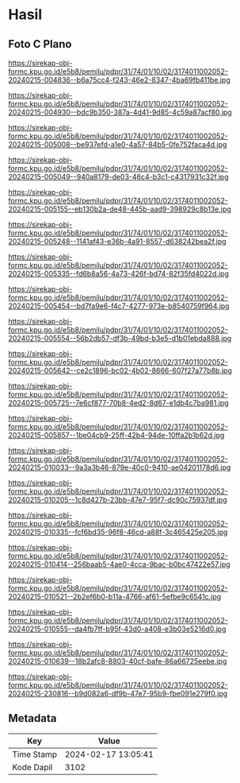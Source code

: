 # Hasil

## Foto C Plano

https://sirekap-obj-formc.kpu.go.id/e5b8/pemilu/pdpr/31/74/01/10/02/3174011002052-20240215-004836--b6a75cc4-f243-46e2-8347-4ba69fb411be.jpg

https://sirekap-obj-formc.kpu.go.id/e5b8/pemilu/pdpr/31/74/01/10/02/3174011002052-20240215-004930--bdc9b350-387a-4d41-9d85-4c59a87acf80.jpg

https://sirekap-obj-formc.kpu.go.id/e5b8/pemilu/pdpr/31/74/01/10/02/3174011002052-20240215-005008--be937efd-a1e0-4a57-84b5-0fe752faca4d.jpg

https://sirekap-obj-formc.kpu.go.id/e5b8/pemilu/pdpr/31/74/01/10/02/3174011002052-20240215-005049--940a8179-de03-46c4-b3c1-c4317931c32f.jpg

https://sirekap-obj-formc.kpu.go.id/e5b8/pemilu/pdpr/31/74/01/10/02/3174011002052-20240215-005155--eb130b2a-de48-445b-aad9-398929c8b13e.jpg

https://sirekap-obj-formc.kpu.go.id/e5b8/pemilu/pdpr/31/74/01/10/02/3174011002052-20240215-005248--1141af43-e36b-4a91-8557-d638242bea2f.jpg

https://sirekap-obj-formc.kpu.go.id/e5b8/pemilu/pdpr/31/74/01/10/02/3174011002052-20240215-005335--fd6b8a56-4a73-426f-bd74-82f35fd4022d.jpg

https://sirekap-obj-formc.kpu.go.id/e5b8/pemilu/pdpr/31/74/01/10/02/3174011002052-20240215-005454--bd7fa9e6-f4c7-4277-973e-b8540759f964.jpg

https://sirekap-obj-formc.kpu.go.id/e5b8/pemilu/pdpr/31/74/01/10/02/3174011002052-20240215-005554--56b2db57-df3b-49bd-b3e5-d1b01ebda888.jpg

https://sirekap-obj-formc.kpu.go.id/e5b8/pemilu/pdpr/31/74/01/10/02/3174011002052-20240215-005642--ce2c1896-bc02-4b02-8666-607f27a77b8b.jpg

https://sirekap-obj-formc.kpu.go.id/e5b8/pemilu/pdpr/31/74/01/10/02/3174011002052-20240215-005725--7e6cf877-70b8-4ed2-8d67-e1db4c7ba981.jpg

https://sirekap-obj-formc.kpu.go.id/e5b8/pemilu/pdpr/31/74/01/10/02/3174011002052-20240215-005857--1be04cb9-25ff-42b4-94de-10ffa2b1b62d.jpg

https://sirekap-obj-formc.kpu.go.id/e5b8/pemilu/pdpr/31/74/01/10/02/3174011002052-20240215-010033--9a3a3b46-879e-40c0-9410-ae04201178d6.jpg

https://sirekap-obj-formc.kpu.go.id/e5b8/pemilu/pdpr/31/74/01/10/02/3174011002052-20240215-010205--1c8d427b-23bb-47e7-95f7-dc90c75937df.jpg

https://sirekap-obj-formc.kpu.go.id/e5b8/pemilu/pdpr/31/74/01/10/02/3174011002052-20240215-010335--fcf6bd35-96f8-46cd-a88f-3c465425e205.jpg

https://sirekap-obj-formc.kpu.go.id/e5b8/pemilu/pdpr/31/74/01/10/02/3174011002052-20240215-010414--256baab5-4ae0-4cca-9bac-b0bc47422e57.jpg

https://sirekap-obj-formc.kpu.go.id/e5b8/pemilu/pdpr/31/74/01/10/02/3174011002052-20240215-010521--2b2ef6b0-b11a-4766-af61-5efbe9c6541c.jpg

https://sirekap-obj-formc.kpu.go.id/e5b8/pemilu/pdpr/31/74/01/10/02/3174011002052-20240215-010555--da4fb7ff-b95f-43d0-a408-e3b03e5216d0.jpg

https://sirekap-obj-formc.kpu.go.id/e5b8/pemilu/pdpr/31/74/01/10/02/3174011002052-20240215-010639--18b2afc8-8803-40cf-bafe-86a66725eebe.jpg

https://sirekap-obj-formc.kpu.go.id/e5b8/pemilu/pdpr/31/74/01/10/02/3174011002052-20240215-230816--b9d082a6-df9b-47e7-95b9-fbe091e279f0.jpg


## Metadata

| Key        | Value               |
| ---------- | ------------------- |
| Time Stamp | 2024-02-17 13:05:41 |
| Kode Dapil | 3102                |



